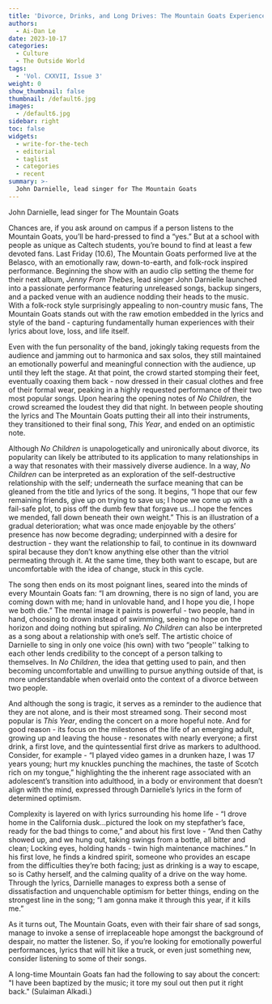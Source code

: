 ```yaml
---
title: 'Divorce, Drinks, and Long Drives: The Mountain Goats Experience'
authors:
  - Ai-Dan Le
date: 2023-10-17
categories:
  - Culture
  - The Outside World
tags:
  - 'Vol. CXXVII, Issue 3'
weight: 0
show_thumbnail: false
thumbnail: /default6.jpg
images:
  - /default6.jpg
sidebar: right
toc: false
widgets:
  - write-for-the-tech
  - editorial
  - taglist
  - categories
  - recent
summary: >-
  John Darnielle, lead singer for The Mountain Goats
---
```

John Darnielle, lead singer for The Mountain Goats

Chances are, if you ask around on campus if a person listens to the Mountain Goats, you’ll be hard-pressed to find a “yes.” But at a school with people as unique as Caltech students, you’re bound to find at least a few devoted fans. Last Friday (10.6), The Mountain Goats performed live at the Belasco, with an emotionally raw, down-to-earth, and folk-rock inspired performance. Beginning the show with an audio clip setting the theme for their next album, _Jenny From Thebes_, lead singer John Darnielle launched into a passionate performance featuring unreleased songs, backup singers, and a packed venue with an audience nodding their heads to the music. With a folk-rock style surprisingly appealing to non-country music fans, The Mountain Goats stands out with the raw emotion embedded in the lyrics and style of the band - capturing fundamentally human experiences with their lyrics about love, loss, and life itself.

Even with the fun personality of the band, jokingly taking requests from the audience and jamming out to harmonica and sax solos, they still maintained an emotionally powerful and meaningful connection with the audience, up until they left the stage. At that point, the crowd started stomping their feet, eventually coaxing them back - now dressed in their casual clothes and free of their formal wear, peaking in a highly requested performance of their two most popular songs. Upon hearing the opening notes of _No Children_, the crowd screamed the loudest they did that night. In between people shouting the lyrics and The Mountain Goats putting their all into their instruments, they transitioned to their final song, _This Year_, and ended on an optimistic note.

Although _No Children_ is unapologetically and unironically about divorce, its popularity can likely be attributed to its application to many relationships in a way that resonates with their massively diverse audience. In a way, _No Children_ can be interpreted as an exploration of the self-destructive relationship with the self; underneath the surface meaning that can be gleaned from the title and lyrics of the song. It begins, “I hope that our few remaining friends, give up on trying to save us; I hope we come up with a fail-safe plot, to piss off the dumb few that forgave us…I hope the fences we mended, fall down beneath their own weight.” This is an illustration of a gradual deterioration; what was once made enjoyable by the others’ presence has now become degrading; underpinned with a desire for destruction - they want the relationship to fail, to continue in its downward spiral because they don’t know anything else other than the vitriol permeating through it. At the same time, they both want to escape, but are uncomfortable with the idea of change, stuck in this cycle.

The song then ends on its most poignant lines, seared into the minds of every Mountain Goats fan: “I am drowning, there is no sign of land, you are coming down with me; hand in unlovable hand, and I hope you die, I hope we both die.” The mental image it paints is powerful - two people, hand in hand, choosing to drown instead of swimming, seeing no hope on the horizon and doing nothing but spiraling. _No Children_ can also be interpreted as a song about a relationship with one’s self. The artistic choice of Darnielle to sing in only one voice (his own) with two “people'' talking to each other lends credibility to the concept of a person talking to themselves. In _No Children_, the idea that getting used to pain, and then becoming uncomfortable and unwilling to pursue anything outside of that, is more understandable when overlaid onto the context of a divorce between two people.

And although the song is tragic, it serves as a reminder to the audience that they are not alone, and is their most streamed song. Their second most popular is _This Year_, ending the concert on a more hopeful note. And for good reason - its focus on the milestones of the life of an emerging adult, growing up and leaving the house - resonates with nearly everyone; a first drink, a first love, and the quintessential first drive as markers to adulthood. Consider, for example - “I played video games in a drunken haze, I was 17 years young; hurt my knuckles punching the machines, the taste of Scotch rich on my tongue,” highlighting the the inherent rage associated with an adolescent’s transition into adulthood, in a body or environment that doesn’t align with the mind, expressed through Darnielle’s lyrics in the form of determined optimism.

Complexity is layered on with lyrics surrounding his home life - “I drove home in the California dusk…pictured the look on my stepfather’s face, ready for the bad things to come,” and about his first love - “And then Cathy showed up, and we hung out, taking swings from a bottle, all bitter and clean; Locking eyes, holding hands - twin high maintenance machines.” In his first love, he finds a kindred spirit, someone who provides an escape from the difficulties they’re both facing; just as drinking is a way to escape, so is Cathy herself, and the calming quality of a drive on the way home. Through the lyrics, Darnielle manages to express both a sense of dissatisfaction and unquenchable optimism for better things, ending on the strongest line in the song; “I am gonna make it through this year, if it kills me.”

As it turns out, The Mountain Goats, even with their fair share of sad songs, manage to invoke a sense of irreplaceable hope amongst the background of despair, no matter the listener. So, if you’re looking for emotionally powerful performances, lyrics that will hit like a truck, or even just something new, consider listening to some of their songs.

A long-time Mountain Goats fan had the following to say about the concert: "I have been baptized by the music; it tore my soul out then put it right back." (Sulaiman Alkadi.)


